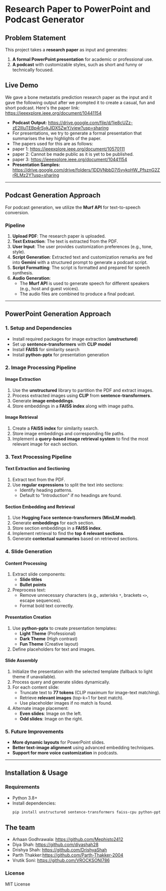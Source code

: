 # Research Paper to PowerPoint and Podcast Generator

## Problem Statement
This project takes a **research paper** as input and generates:
1. **A formal PowerPoint presentation** for academic or professional use.
2. **A podcast** with customizable styles, such as short and funny or technically focused.

## Live Demo
We gave a bone metastatis prediction research paper as the input and it gave the following output after we prompted it to create a casual, fun and short podcast. 
Here's the paper link: https://ieeexplore.ieee.org/document/10441154
- **Podcast Output:** https://drive.google.com/file/d/1je8cUZz-zE2lIluTEBp4rSykJlDX5ZwY/view?usp=sharing
- For presentations, we try to generate a formal presentation that summarises the key highlights of the paper.
- The papers used for this are as follows:
- paper 1: https://ieeexplore.ieee.org/document/10570111
- paper 2: Cannot be made public as it is yet to be published.
- paper 3:   https://ieeexplore.ieee.org/document/10441154
- **Presentation Samples:** https://drive.google.com/drive/folders/1DDVNbbD7j5vykoHW_PfsznG2ZrRLMz2Y?usp=sharing

---

## **Podcast Generation Approach**
For podcast generation, we utilize the **Murf API** for text-to-speech conversion.

### **Pipeline**
1. **Upload PDF**: The research paper is uploaded.
2. **Text Extraction**: The text is extracted from the PDF.
3. **User Input**: The user provides customization preferences (e.g., tone, style).
4. **Script Generation**: Extracted text and customization remarks are fed into **Gemini** with a structured prompt to generate a podcast script.
5. **Script Formatting**: The script is formatted and prepared for speech synthesis.
6. **Audio Generation**:
   - The **Murf API** is used to generate speech for different speakers (e.g., host and guest voices).
   - The audio files are combined to produce a final podcast.

---

## **PowerPoint Generation Approach**

### **1. Setup and Dependencies**
- Install required packages for image extraction (**unstructured**)
- Set up **sentence-transformers** with **CLIP model**
- Install **FAISS** for similarity search
- Install **python-pptx** for presentation generation

### **2. Image Processing Pipeline**
#### **Image Extraction**
1. Use the **unstructured** library to partition the PDF and extract images.
2. Process extracted images using **CLIP** from **sentence-transformers**.
3. Generate **image embeddings**.
4. Store embeddings in a **FAISS index** along with image paths.

#### **Image Retrieval**
1. Create a **FAISS index** for similarity search.
2. Store image embeddings and corresponding file paths.
3. Implement a **query-based image retrieval system** to find the most relevant image for each section.

### **3. Text Processing Pipeline**
#### **Text Extraction and Sectioning**
1. Extract text from the PDF.
2. Use **regular expressions** to split the text into sections:
   - Identify heading patterns.
   - Default to "Introduction" if no headings are found.

#### **Section Embedding and Retrieval**
1. Use **Hugging Face sentence-transformers (MiniLM model)**.
2. Generate **embeddings** for each section.
3. Store section embeddings in a **FAISS index**.
4. Implement retrieval to find the **top 4 relevant sections**.
5. Generate **contextual summaries** based on retrieved sections.

### **4. Slide Generation**
#### **Content Processing**
1. Extract slide components:
   - **Slide titles**
   - **Bullet points**
2. Preprocess text:
   - Remove unnecessary characters (e.g., asterisks `*`, brackets `<>`, escape sequences).
   - Format bold text correctly.

#### **Presentation Creation**
1. Use **python-pptx** to create presentation templates:
   - **Light Theme** (Professional)
   - **Dark Theme** (High contrast)
   - **Fun Theme** (Creative layout)
2. Define placeholders for text and images.

#### **Slide Assembly**
1. Initialize the presentation with the selected template (fallback to light theme if unavailable).
2. Process query and generate slides dynamically.
3. For each content slide:
   - Truncate text to **77 tokens** (CLIP maximum for image-text matching).
   - Retrieve **relevant images** (top-k=1 for best match).
   - Use placeholder images if no match is found.
4. Alternate image placement:
   - **Even slides**: Image on the left.
   - **Odd slides**: Image on the right.


### **5. Future Improvements**
- **More dynamic layouts** for PowerPoint slides.
- **Better text-image alignment** using advanced embedding techniques.
- **Support for more voice customization** in podcasts.

---

## **Installation & Usage**
### **Requirements**
- Python 3.8+
- Install dependencies:
  ```bash
  pip install unstructured sentence-transformers faiss-cpu python-pptx murf-api
  ```



## **The team**
- Arhaan Godhrawala: https://github.com/Mephisto2412
- Diya Shah: https://github.com/diyashah28
- Drishya Shah: https://github.com/DrishyaShah
- Parth Thakker:https://github.com/Parth-Thakker-2004
- Vrutik Soni: https://github.com/VROCKSONI786

### **License**
MIT License


